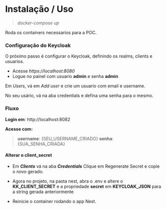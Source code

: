 # Instalação / Uso

> _docker-compose up_

Roda os containers necessarios para a POC.

### Configuração do Keycloak

O próximo passo é configurar o Keycloak, definindo os realms, clients e usuarios.

- Acesse _https://localhost:8080_
- Logue no painel com usuario **admin** e senha **admin**

Em _Users_, vá em _Add user_ e crie um usuario com email e username.

No seu usário, vá na aba credentials e defina uma senha para o mesmo.

### Fluxo

**Login em**: http://localhost:8082

**Acesse com:**

> **username**: {SEU_USERNAME_CRIADO}
> **senha**: {SUA_SENHA_CRIADA}

#### Alterar o client_secret

- Em **_Clients_** vá na aba **_Credentials_**
  Clique em Regenerate Secret e copie o novo gerado.

- Agora no projeto, na pasta nest, abra o .env e altere o **KK_CLIENT_SECRET** e a propriedade **secret** em **KEYCLOAK_JSON** para a string gerada anteriormente

- Reinicie o container rodando o app Nest.
